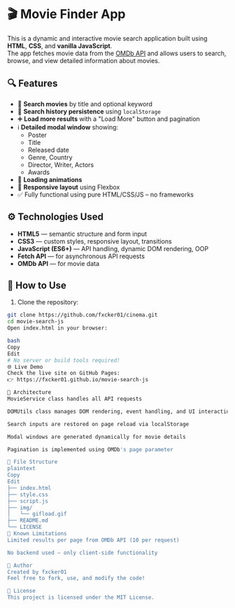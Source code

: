 # 🎬 Movie Finder App

This is a dynamic and interactive movie search application built using **HTML**, **CSS**, and **vanilla JavaScript**.  
The app fetches movie data from the [OMDb API](http://www.omdbapi.com/) and allows users to search, browse, and view detailed information about movies.

## 🔍 Features

- 🔎 **Search movies** by title and optional keyword
- 🧠 **Search history persistence** using `localStorage`
- ➕ **Load more results** with a "Load More" button and pagination
- ℹ️ **Detailed modal window** showing:
  - Poster
  - Title
  - Released date
  - Genre, Country
  - Director, Writer, Actors
  - Awards
- 🔄 **Loading animations**
- 📱 **Responsive layout** using Flexbox
- ✅ Fully functional using pure HTML/CSS/JS – no frameworks

## ⚙️ Technologies Used

- **HTML5** — semantic structure and form input
- **CSS3** — custom styles, responsive layout, transitions
- **JavaScript (ES6+)** — API handling, dynamic DOM rendering, OOP
- **Fetch API** — for asynchronous API requests
- **OMDb API** — for movie data

## 🚀 How to Use

1. Clone the repository:

```bash
git clone https://github.com/fxcker01/cinema.git
cd movie-search-js
Open index.html in your browser:

bash
Copy
Edit
# No server or build tools required!
🌐 Live Demo
Check the live site on GitHub Pages:
👉 https://fxcker01.github.io/movie-search-js

🧠 Architecture
MovieService class handles all API requests

DOMUtils class manages DOM rendering, event handling, and UI interaction

Search inputs are restored on page reload via localStorage

Modal windows are generated dynamically for movie details

Pagination is implemented using OMDb's page parameter

📂 File Structure
plaintext
Copy
Edit
├── index.html
├── style.css
├── script.js
├── img/
│   └── gifload.gif
├── README.md
└── LICENSE
🧪 Known Limitations
Limited results per page from OMDb API (10 per request)

No backend used – only client-side functionality

👤 Author
Created by fxcker01
Feel free to fork, use, and modify the code!

📄 License
This project is licensed under the MIT License.

